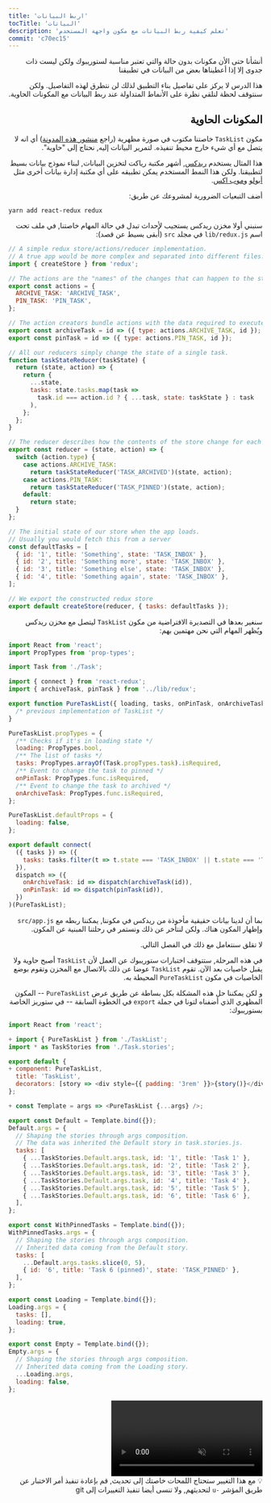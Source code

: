 ```yaml
---
title: 'اربط البيانات'
tocTitle: 'البياتات'
description: 'تعلم كيفية ربط البيانات مع مكون واجهة المستخدم'
commit: 'c70ec15'
---
```


<div style="direction: rtl">

أنشأنا حتى الأن مكونات بدون حالة والتي تعتبر مناسبة لستوريبوك ولكن ليست ذات جدوى إلا إذا أعطيناها بعض من البيانات في تطبيقنا

هذا الدرس لا يركز على تفاصيل بناء التطبيق لذلك لن نتطرق لهذه التفاصيل. ولكن سنتوقف لحظة لنلقي نظرة على الأنماط المتداولة عند ربط البيانات مع المكونات الحاوية.

## المكونات الحاوية

مكون `TaskList` خاصتنا مكتوب في صورة مظهرية (راجع [منشور هذه المدونة](https://medium.com/@dan_abramov/smart-and-dumb-components-7ca2f9a7c7d0)) أي انه لا يتصل مع أي شيء خارج محيط تنفيذه. لتمرير البيانات إليه, نحتاج إلى "حاوية".

هذا المثال يستخدم [ريدكس](https://redux.js.org/), أشهر مكتبة رياكت لتخزين البيانات, لبناء نموذج بيانات بسيط لتطبيقنا. ولكن هذا النمط المستخدم يمكن تطبيقه على أي مكتبة إدارة بيانات أخرى مثل [أبولو](https://www.apollographql.com/client/) و[موب اكس](https://mobx.js.org/).

أضف التبعيات الضرورية لمشروعك عن طريق:

<div style="direction: ltr">

```shell
yarn add react-redux redux
```

</div>

سنبني أولا مخزن ريدكس يستجيب لأحداث تبدل في حالة المهام خاصتنا, في ملف تحت اسم `lib/redux.js` في مجلد `src` (أٌبقى بسيط عن قصد):

<div style="direction: ltr">

```js:title=src/lib/redux.js
// A simple redux store/actions/reducer implementation.
// A true app would be more complex and separated into different files.
import { createStore } from 'redux';

// The actions are the "names" of the changes that can happen to the store
export const actions = {
  ARCHIVE_TASK: 'ARCHIVE_TASK',
  PIN_TASK: 'PIN_TASK',
};

// The action creators bundle actions with the data required to execute them
export const archiveTask = id => ({ type: actions.ARCHIVE_TASK, id });
export const pinTask = id => ({ type: actions.PIN_TASK, id });

// All our reducers simply change the state of a single task.
function taskStateReducer(taskState) {
  return (state, action) => {
    return {
      ...state,
      tasks: state.tasks.map(task =>
        task.id === action.id ? { ...task, state: taskState } : task
      ),
    };
  };
}

// The reducer describes how the contents of the store change for each action
export const reducer = (state, action) => {
  switch (action.type) {
    case actions.ARCHIVE_TASK:
      return taskStateReducer('TASK_ARCHIVED')(state, action);
    case actions.PIN_TASK:
      return taskStateReducer('TASK_PINNED')(state, action);
    default:
      return state;
  }
};

// The initial state of our store when the app loads.
// Usually you would fetch this from a server
const defaultTasks = [
  { id: '1', title: 'Something', state: 'TASK_INBOX' },
  { id: '2', title: 'Something more', state: 'TASK_INBOX' },
  { id: '3', title: 'Something else', state: 'TASK_INBOX' },
  { id: '4', title: 'Something again', state: 'TASK_INBOX' },
];

// We export the constructed redux store
export default createStore(reducer, { tasks: defaultTasks });
```

</div>

سنغير بعدها في التصديرة الافتراضية من مكون `TaskList` ليتصل مع مخزن ريدكس ويٌظهر المهام التي نحن مهتمين بهم:

<div style="direction: ltr">

```js:title=src/components/TaskList.js
import React from 'react';
import PropTypes from 'prop-types';

import Task from './Task';

import { connect } from 'react-redux';
import { archiveTask, pinTask } from '../lib/redux';

export function PureTaskList({ loading, tasks, onPinTask, onArchiveTask }) {
  /* previous implementation of TaskList */
}

PureTaskList.propTypes = {
  /** Checks if it's in loading state */
  loading: PropTypes.bool,
  /** The list of tasks */
  tasks: PropTypes.arrayOf(Task.propTypes.task).isRequired,
  /** Event to change the task to pinned */
  onPinTask: PropTypes.func.isRequired,
  /** Event to change the task to archived */
  onArchiveTask: PropTypes.func.isRequired,
};

PureTaskList.defaultProps = {
  loading: false,
};

export default connect(
  ({ tasks }) => ({
    tasks: tasks.filter(t => t.state === 'TASK_INBOX' || t.state === 'TASK_PINNED'),
  }),
  dispatch => ({
    onArchiveTask: id => dispatch(archiveTask(id)),
    onPinTask: id => dispatch(pinTask(id)),
  })
)(PureTaskList);
```

</div>

بما أن لدينا بيانات حقيقية مأخوذة من ريدكس في مكوننا, يمكننا ربطه مع `src/app.js` وإظهار المكون هناك. ولكن لنتأخر عن ذلك ونستمر في رحلتنا المبنية عن المكون.

لا تقلق سنتعامل مع ذلك في الفصل التالي.

في هذه المرحلة, ستتوقف اختبارات ستوريبوك عن العمل لأن `TaskList` أصبح حاوية ولا يقبل خاصيات بعد الآن. تقوم `TaskList` عوضا عن ذلك بالاتصال مع المخزن وتقوم بوضع الخاصيات في مكون `PureTaskList` المحيطة به.

و لكن يمكننا حل هذه المشكلة بكل بساطة عن طريق عرض `PureTaskList` -- المكون المظهري الذي أضفناه لتونا في جملة `export` في الخطوة السابقة -- في ستوريز الخاصة بستوريبوك:

<div style="direction: ltr">

```diff:title=src/components/TaskList.stories.js
import React from 'react';

+ import { PureTaskList } from './TaskList';
import * as TaskStories from './Task.stories';

export default {
+ component: PureTaskList,
  title: 'TaskList',
  decorators: [story => <div style={{ padding: '3rem' }}>{story()}</div>],
};

+ const Template = args => <PureTaskList {...args} />;

export const Default = Template.bind({});
Default.args = {
  // Shaping the stories through args composition.
  // The data was inherited the Default story in task.stories.js.
  tasks: [
    { ...TaskStories.Default.args.task, id: '1', title: 'Task 1' },
    { ...TaskStories.Default.args.task, id: '2', title: 'Task 2' },
    { ...TaskStories.Default.args.task, id: '3', title: 'Task 3' },
    { ...TaskStories.Default.args.task, id: '4', title: 'Task 4' },
    { ...TaskStories.Default.args.task, id: '5', title: 'Task 5' },
    { ...TaskStories.Default.args.task, id: '6', title: 'Task 6' },
  ],
};

export const WithPinnedTasks = Template.bind({});
WithPinnedTasks.args = {
  // Shaping the stories through args composition.
  // Inherited data coming from the Default story.
  tasks: [
    ...Default.args.tasks.slice(0, 5),
    { id: '6', title: 'Task 6 (pinned)', state: 'TASK_PINNED' },
  ],
};

export const Loading = Template.bind({});
Loading.args = {
  tasks: [],
  loading: true,
};

export const Empty = Template.bind({});
Empty.args = {
  // Shaping the stories through args composition.
  // Inherited data coming from the Loading story.
  ...Loading.args,
  loading: false,
};
```

</div>

<video autoPlay muted playsInline loop>
  <source
    src="/intro-to-storybook/finished-tasklist-states-6-0.mp4"
    type="video/mp4"
  />
</video>

<div class="aside">
💡 مع هذا التغيير ستحتاج اللمحات خاصتك إلى تحديث, قم بإعادة تنفيذ أمر الاختبار عن طريق المؤشر <code>-u</code> لتحديثهم, ولا تنسى أيضا تنفيذ التغييرات إلى git

</div>

</div>
